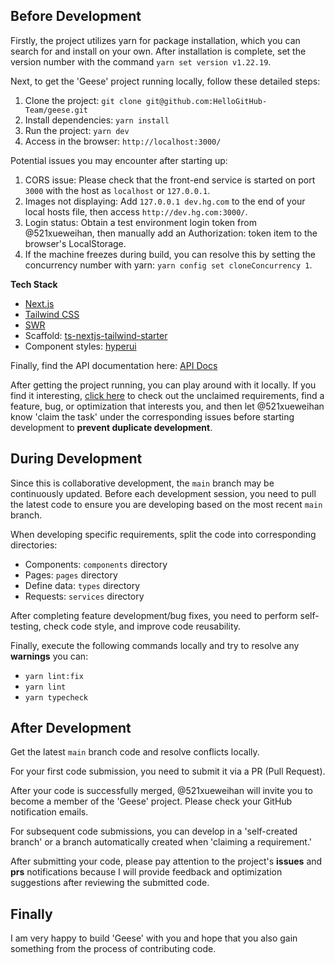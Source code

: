 ## Before Development

Firstly, the project utilizes yarn for package installation, which you can search for and install on your own. After installation is complete, set the version number with the command `yarn set version v1.22.19`.

Next, to get the 'Geese' project running locally, follow these detailed steps:

1. Clone the project: `git clone git@github.com:HelloGitHub-Team/geese.git`
2. Install dependencies: `yarn install`
3. Run the project: `yarn dev`
4. Access in the browser: `http://localhost:3000/`

Potential issues you may encounter after starting up:

1. CORS issue: Please check that the front-end service is started on port `3000` with the host as `localhost` or `127.0.0.1`.
2. Images not displaying: Add `127.0.0.1 dev.hg.com` to the end of your local hosts file, then access `http://dev.hg.com:3000/`.
3. Login status: Obtain a test environment login token from @521xueweihan, then manually add an Authorization: token item to the browser's LocalStorage.
4. If the machine freezes during build, you can resolve this by setting the concurrency number with yarn: `yarn config set cloneConcurrency 1`.

**Tech Stack**

- [Next.js](https://nextjs.org/)
- [Tailwind CSS](https://tailwindcss.com/)
- [SWR](https://swr.vercel.app/zh-CN)
- Scaffold: [ts-nextjs-tailwind-starter](https://github.com/theodorusclarence/ts-nextjs-tailwind-starter)
- Component styles: [hyperui](https://github.com/markmead/hyperui)

Finally, find the API documentation here: [API Docs](https://frp.hellogithub.com/docs#)

After getting the project running, you can play around with it locally. If you find it interesting, [click here](https://github.com/orgs/HelloGitHub-Team/projects/1/views/1) to check out the unclaimed requirements, find a feature, bug, or optimization that interests you, and then let @521xueweihan know 'claim the task' under the corresponding issues before starting development to **prevent duplicate development**.

## During Development

Since this is collaborative development, the `main` branch may be continuously updated. Before each development session, you need to pull the latest code to ensure you are developing based on the most recent `main` branch.

When developing specific requirements, split the code into corresponding directories:

- Components: `components` directory
- Pages: `pages` directory
- Define data: `types` directory
- Requests: `services` directory

After completing feature development/bug fixes, you need to perform self-testing, check code style, and improve code reusability.

Finally, execute the following commands locally and try to resolve any **warnings** you can:

- `yarn lint:fix`
- `yarn lint`
- `yarn typecheck`

## After Development

Get the latest `main` branch code and resolve conflicts locally.

For your first code submission, you need to submit it via a PR (Pull Request).

After your code is successfully merged, @521xueweihan will invite you to become a member of the 'Geese' project. Please check your GitHub notification emails.

For subsequent code submissions, you can develop in a 'self-created branch' or a branch automatically created when 'claiming a requirement.'

After submitting your code, please pay attention to the project's **issues** and **prs** notifications because I will provide feedback and optimization suggestions after reviewing the submitted code.

## Finally

I am very happy to build 'Geese' with you and hope that you also gain something from the process of contributing code.
